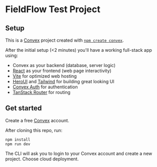 # FieldFlow Test Project

## Setup

This is a [Convex](https://convex.dev/) project created with [`npm create convex`](https://www.npmjs.com/package/create-convex).

After the initial setup (<2 minutes) you'll have a working full-stack app using:

- Convex as your backend (database, server logic)
- [React](https://react.dev/) as your frontend (web page interactivity)
- [Vite](https://vitest.dev/) for optimized web hosting
- [HeroUI](https://www.heroui.com/) and [Tailwind](https://tailwindcss.com/) for building great looking UI
- [Convex Auth](https://labs.convex.dev/auth) for authentication
- [TanStack Router](https://tanstack.com/router/latest) for routing

## Get started

Create a free [Convex](https://convex.dev) account.

After cloning this repo, run:

```
npm install
npm run dev
```

The CLI will ask you to login to your Convex account and create a new project. Choose cloud deployment.
